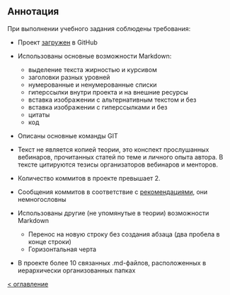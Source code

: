 ## Аннотация

При выполнении учебного задания соблюдены требования:

- Проект [загружен](https://github.com/Vlad-Miroshin/task_3_14_1_HW_01) в GitHub
- Использованы основные возможности Markdown:

  - выделение текста жирностью и курсивом
  - заголовки разных уровней
  - нумерованные и ненумерованные списки
  - гиперссылки внутри проекта и на внешние ресурсы
  - вставка изображении с альтернативным текстом и без
  - вставка изображении с гиперссылками и без
  - цитаты
  - код

- Описаны основные команды GIT
- Текст не является копией теории, это конспект прослушанных вебинаров, прочитанных статей по теме и личного опыта автора. В тексте цитируются тезисы организаторов вебинаров и менторов.
  

- Количество коммитов в проекте превышает 2.
- Сообщения коммитов в соответствие с [рекомендациями](https://docs.google.com/document/d/1QrDFcIiPjSLDn3EL15IJygNPiHORgU1_OOAqWjiDU5Y/edit#heading=h.uyo6cb12dt6w), они немногословны
- Использованы другие (не упомянутые в теории) возможности Markdown
  - Перенос на новую строку без создания абзаца (два пробела в конце строки)
  - Горизонтальная черта
- В проекте более 10 связанных .md-файлов, расположенных в иерархически организованных папках  


[< оглавление](../README.md)

